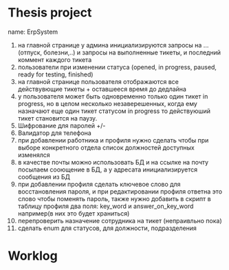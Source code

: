 # Thesis project 
name: ErpSystem 
1. на главной странице у админа инициализируются запросы на ...(отпуск, болезни,..) и запросы на выполненные тикеты, и последний коммент каждого тикета 
2. пользователи при изменении статуса (opened, in progress, paused, ready for testing, finished)
3. на главной странице пользователя отображаются все действувющие тикеты + оставшееся время до дедлайна
4. у пользователя может быть одновременно только один тикет in progress, но в целом несколько незаверешенных, когда ему назначают еще один тикет статусом in progress то действуюший тикет становится на паузу. 
5. Шифрование для паролей +/-
7. Валидатор для телефона
9. при добавлении работника и профиля нужно сделать чтобы при выборе конкретного отдела список должностей доступных изменялся
12. в качестве почты можно использовать БД и на ссылке на почту посылаем сооющение в БД, а у адресата инициализируется сообщения из БД
14. при добавлении профиля сделать ключевое слово для восстановления пароля, и при редактировании профиля ответна это слово чтобы поменять пароль, также нужно добавить в скрипт в таблицу профиля два поля: key_word и answer_on_key_word например(в них это будет храниться)
17. перепроверить назначение сотрудника на тикет (непраивльно пока)
19. сделать enum для статусов, для должности, подразделения
# Worklog
